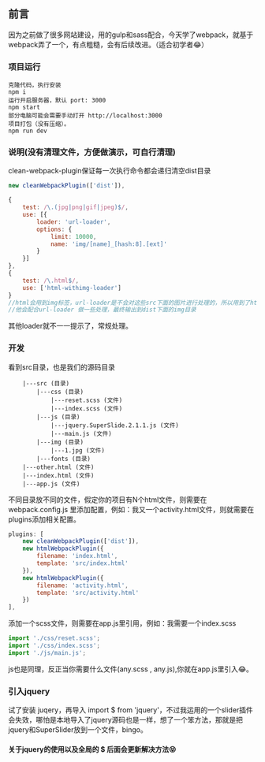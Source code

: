 ## 前言
因为之前做了很多网站建设，用的gulp和sass配合，今天学了webpack，就基于webpack弄了一个，有点粗糙，会有后续改进。（适合初学者:joy:）

### 项目运行
```shell
克隆代码，执行安装
npm i
运行开启服务器，默认 port: 3000
npm start
部分电脑可能会需要手动打开 http://localhost:3000
项目打包（没有压缩）。
npm run dev
```
### 说明(没有清理文件，方便做演示，可自行清理)
clean-webpack-plugin保证每一次执行命令都会递归清空dist目录
```javascript
new cleanWebpackPlugin(['dist']),
```
```javascript
{
	test: /\.(jpg|png|gif|jpeg)$/,
	use: [{
		loader: 'url-loader',
		options: {
			limit: 10000,
			name: 'img/[name]_[hash:8].[ext]'
		}
	}]
},
{
	test: /\.html$/,
	use: ['html-withimg-loader']
}
//html会用到img标签，url-loader是不会对这些src下面的图片进行处理的，所以用到了html-withimg-loader这个loader，
//他会配合url-loader 做一些处理，最终输出到dist下面的img目录
```
其他loader就不一一提示了，常规处理。

### 开发
看到src目录，也是我们的源码目录
```shell
	|---src (目录)
		|---css (目录)
			|---reset.scss (文件)
			|---index.scss (文件)
		|---js (目录)
			|---jquery.SuperSlide.2.1.1.js (文件)
			|---main.js (文件)
		|---img (目录)
			|---1.jpg (文件)
		|---fonts (目录)
	|---other.html (文件)
	|---index.html (文件)
	|---app.js (文件)
```
不同目录放不同的文件，假定你的项目有N个html文件，则需要在webpack.config.js 里添加配置，例如：我又一个activity.html文件，则就需要在plugins添加相关配置。
```javascript
plugins: [
	new cleanWebpackPlugin(['dist']),
	new htmlWebpackPlugin({
		filename: 'index.html',
		template: 'src/index.html'
	}),
	new htmlWebpackPlugin({
		filename: 'activity.html',
		template: 'src/activity.html'
	})
],
```
添加一个scss文件，则需要在app.js里引用，例如：我需要一个index.scss
```javascript
import './css/reset.scss';
import './css/index.scss';
import './js/main.js';
```
js也是同理，反正当你需要什么文件(any.scss , any.js),你就在app.js里引入:joy:。
### 引入jquery
试了安装 juqery，再导入 import $ from 'jquery'，不过我运用的一个slider插件会失效，哪怕是本地导入了jquery源码也是一样，想了一个笨方法，那就是把jquery和SuperSlider放到一个文件，bingo。
#### 关于jquery的使用以及全局的 $ 后面会更新解决方法:stuck_out_tongue_closed_eyes:
